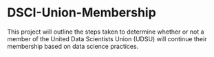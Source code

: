 # DSCI-Union-Membership
This project will outline the steps taken to determine whether or not a member of the United Data Scientists Union (UDSU) will continue their membership based on data science practices.
